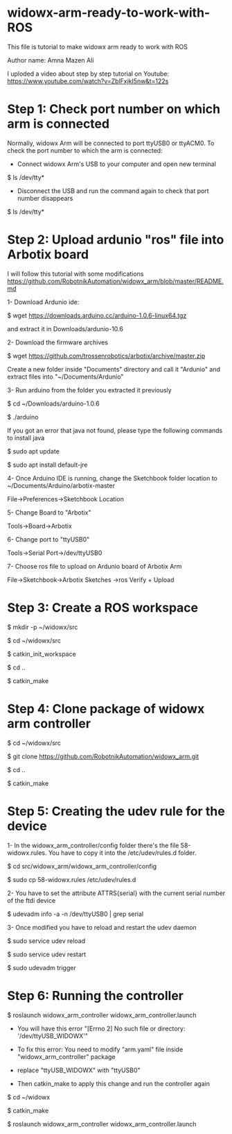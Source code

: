 # widowx-arm-ready-to-work-with-ROS
This file is tutorial to make widowx arm ready to work with ROS


Author name: Amna Mazen Ali

I uploded a video about step by step tutorial on Youtube:
https://www.youtube.com/watch?v=ZblFxjkI5nw&t=122s



# Step 1: Check port number on which arm is connected
 Normally, widowx Arm will be connected to port ttyUSB0 or ttyACM0. To check the port number to which the arm is connected:

* Connect  widowx Arm's USB to your computer and open new terminal
 
$ ls /dev/tty*



* Disconnect the USB and run the command again to check that port number disappears

$ ls /dev/tty*


# Step 2: Upload ardunio "ros" file into Arbotix board

 I will follow this tutorial with some modifications
 https://github.com/RobotnikAutomation/widowx_arm/blob/master/README.md

1- Download Ardunio ide:

$ wget https://downloads.arduino.cc/arduino-1.0.6-linux64.tgz

and extract it in Downloads/ardunio-10.6

2- Download the firmware archives

$ wget https://github.com/trossenrobotics/arbotix/archive/master.zip

Create a new folder inside "Documents" directory and call it "Ardunio"
and extract files into "~/Documents/Ardunio"

3- Run arduino from the folder you extracted it previously

$ cd ~/Downloads/arduino-1.0.6

$ ./arduino

If you got an error that java not found, please type the following commands to install java

$ sudo apt update

$ sudo apt install default-jre

4- Once Arduino IDE is running, change the Sketchbook folder location to
~/Documents/Arduino/arbotix-master

File->Preferences->Sketchbook Location

5- Change Board to "Arbotix"

Tools->Board->Arbotix

6- Change port to "ttyUSB0"

Tools->Serial Port->/dev/ttyUSB0

7- Choose ros file to upload on Ardunio board of Arbotix Arm

File->Sketchbook->Arbotix Sketches ->ros
Verify + Upload

# Step 3: Create a ROS workspace

$ mkdir -p ~/widowx/src

$ cd ~/widowx/src

$ catkin_init_workspace

$ cd ..

$ catkin_make


# Step 4: Clone package of widowx arm controller
$ cd ~/widowx/src

$ git clone https://github.com/RobotnikAutomation/widowx_arm.git

$ cd ..

$ catkin_make


# Step 5: Creating the udev rule for the device
1- In the widowx_arm_controller/config folder there's the file 58-widowx.rules.
 You have to copy it into the /etc/udev/rules.d folder.

 $ cd src/widowx_arm/widowx_arm_controller/config
 
 $ sudo cp 58-widowx.rules /etc/udev/rules.d

2- You have to set the attribute ATTRS{serial} with the current serial number
of the ftdi device

$ udevadm info -a -n /dev/ttyUSB0 | grep serial

3- Once modified you have to reload and restart the udev daemon

$ sudo service udev reload

$ sudo service udev restart

$ sudo udevadm trigger


# Step 6: Running the controller
$ roslaunch widowx_arm_controller widowx_arm_controller.launch

* You will have this error
"[Errno 2] No such file or directory: '/dev/ttyUSB_WIDOWX'"

* To fix this error: You need to modify "arm.yaml" file inside "widowx_arm_controller" package

* replace "ttyUSB_WIDOWX" with "ttyUSB0"

* Then catkin_make to apply this change and run the controller again

 $ cd ~/widowx
 
 $ catkin_make
 
 $ roslaunch widowx_arm_controller widowx_arm_controller.launch

